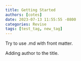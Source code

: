 ```yaml
---
title: Getting Started
authors: [cotes]
date: 2023-07-13 11:55:55 -0800
categories: Revise
tags: [test_tag, new_tag]
---
```


Try to use .md with front matter. 

Adding author to the title. 